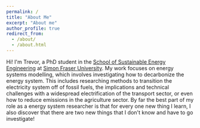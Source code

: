 ```yaml
---
permalink: /
title: "About Me"
excerpt: "About me"
author_profile: true
redirect_from: 
  - /about/
  - /about.html
---
```


Hi! I'm Trevor, a PhD student in the [School of Sustainable Energy Engineering](https://www.sfu.ca/see.html) at [Simon Fraser University](https://www.sfu.ca/). My work focuses on energy systems modelling, which involves investigating how to decarbonize the energy system. This includes researching methods to transition the electricity system off of fossil fuels, the implications and technical challenges with a widespread electrification of the transport sector, or even how to reduce emissions in the agriculture sector. By far the best part of my role as a energy system researcher is that for every one new thing I learn, I also discover that there are two new things that I don't know and have to go investigate!

